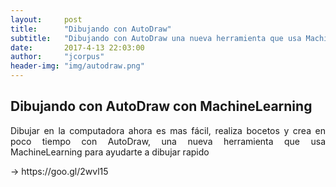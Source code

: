 ```yaml
---
layout:     post
title:      "Dibujando con AutoDraw"
subtitle:   "Dibujando con AutoDraw una nueva herramienta que usa MachineLearning."
date:       2017-4-13 22:03:00
author:     "jcorpus"
header-img: "img/autodraw.png"
---
```


<h2 class="section-heading">Dibujando con AutoDraw con MachineLearning</h2>
<p style="text-align:justify;">Dibujar en la computadora ahora es mas fácil, realiza bocetos y crea en poco tiempo con AutoDraw, una nueva herramienta que usa MachineLearning
para ayudarte a dibujar rapido</p> → https://goo.gl/2wvl15

<img scr="https://storage.googleapis.com/gweb-uniblog-publish-prod/original_images/AutoDraw_1.gif">
